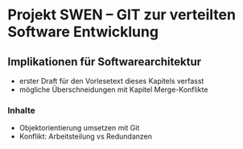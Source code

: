 # Projekt SWEN – GIT zur verteilten Software Entwicklung

## Implikationen für Softwarearchitektur
- erster Draft für den Vorlesetext dieses Kapitels verfasst
- mögliche Überschneidungen mit Kapitel Merge-Konflikte

### Inhalte
- Objektorientierung umsetzen mit Git
- Konflikt: Arbeitsteilung vs Redundanzen